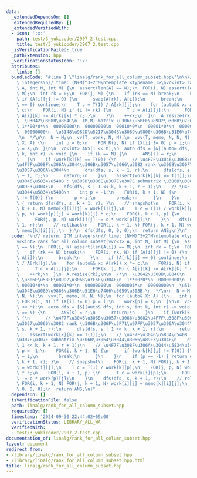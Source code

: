 ```yaml
---
data:
  _extendedDependsOn: []
  _extendedRequiredBy: []
  _extendedVerifiedWith:
  - icon: ':x:'
    path: test/3_yukicoder/2907_2.test.cpp
    title: test/3_yukicoder/2907_2.test.cpp
  _isVerificationFailed: true
  _pathExtension: hpp
  _verificationStatusIcon: ':x:'
  attributes:
    links: []
  bundledCode: "#line 1 \"linalg/rank_for_all_column_subset.hpp\"\n\n// return: 2^M\
    \ integers\n// time: (N+M)^3+2^M\ntemplate <typename T>\nvc<int> rank_for_all_column_subset(vvc<T>\
    \ A, int N, int M) {\n  assert(len(A) == N);\n  FOR(i, N) assert(len(A[i]) ==\
    \ M);\n  int rk = 0;\n  FOR(j, M) {\n    if (rk == N) break;\n    FOR(i, rk, N)\
    \ if (A[i][j] != 0) {\n      swap(A[rk], A[i]);\n      break;\n    }\n    if (A[rk][j]\
    \ == 0) continue;\n    T c = T(1) / A[rk][j];\n    for (auto&& x: A[rk]) x *=\
    \ c;\n    FOR(i, N) if (i != rk) {\n      T c = A[i][j];\n      FOR(k, j, M) {\
    \ A[i][k] -= A[rk][k] * c; }\n    }\n    ++rk;\n  }\n  A.resize(rk);\n\n  /*\n\
    \  \u3042\u308B\u884C\n  (M,M) matrix \u306E\u5BFE\u89D2\u306B\u7F6E\u304F\n \
    \ 1**00*0*\n  00000000\n  00000000\n  00010*0*\n  00001*0*\n  00000000\n  0000001*\n\
    \  00000000\n  \u5148\u982D\u5217\u304B\u3089\u9806\u306B\u51E6\u7406\u3059\u308B\
    .\n  */\n\n  N = M;\n  vv(T, work, N, N);\n  vvv(T, memo, N, N, N);\n  for (auto&\
    \ X: A) {\n    int p = 0;\n    FOR_R(i, N) if (X[i] != 0) p = i;\n    work[p]\
    \ = X;\n  }\n\n  vc<int> ANS(1 << M);\n  auto dfs = [&](auto& dfs, int s, int\
    \ k, int r) -> void {\n    if (k == N) {\n      ANS[s] = r;\n      return;\n \
    \   }\n    if (work[k][k] == T(0)) {\n      // \u4F7F\u3046\u306B\u3057\u3066\u3082\
    \u4F7F\u308F\u306A\u3044\u306B\u3057\u3066\u3082 rank \u306B\u306F\u5F71\u97FF\
    \u3057\u306A\u3044\n      dfs(dfs, s, k + 1, r);\n      dfs(dfs, s | 1 << k, k\
    \ + 1, r);\n      return;\n    }\n    assert(work[k][k] == T(1));\n    // \u4F7F\
    \u3046\u5834\u5408 : \u305D\u306E\u307E\u307E submatrix \u306B\u3064\u3044\u3066\
    \u89E3\u304F\n    dfs(dfs, s | 1 << k, k + 1, r + 1);\n    // \u4F7F\u308F\u306A\
    \u3044\u5834\u5408\n    int p = -1;\n    FOR(i, k + 1, N) {\n      if (work[k][i]\
    \ != T(0)) {\n        p = i;\n        break;\n      }\n    }\n    if (p == -1)\
    \ { return dfs(dfs, s, k + 1, r); }\n    // snapshot\n    FOR(i, k + 1, N) FOR(j,\
    \ k + 1, N) memo[k][i][j] = work[i][j];\n    T c = T(1) / work[k][p];\n    FOR(j,\
    \ p, N) work[p][j] = work[k][j] * c;\n    FOR(i, k + 1, p) {\n      T c = work[i][p];\n\
    \      FOR(j, p, N) work[i][j] -= c * work[p][j];\n    }\n    dfs(dfs, s, k +\
    \ 1, r);\n    // rollback\n    FOR(i, k + 1, N) FOR(j, k + 1, N) work[i][j] =\
    \ memo[k][i][j];\n  };\n  dfs(dfs, 0, 0, 0);\n  return ANS;\n}\n"
  code: "\n// return: 2^M integers\n// time: (N+M)^3+2^M\ntemplate <typename T>\n\
    vc<int> rank_for_all_column_subset(vvc<T> A, int N, int M) {\n  assert(len(A)\
    \ == N);\n  FOR(i, N) assert(len(A[i]) == M);\n  int rk = 0;\n  FOR(j, M) {\n\
    \    if (rk == N) break;\n    FOR(i, rk, N) if (A[i][j] != 0) {\n      swap(A[rk],\
    \ A[i]);\n      break;\n    }\n    if (A[rk][j] == 0) continue;\n    T c = T(1)\
    \ / A[rk][j];\n    for (auto&& x: A[rk]) x *= c;\n    FOR(i, N) if (i != rk) {\n\
    \      T c = A[i][j];\n      FOR(k, j, M) { A[i][k] -= A[rk][k] * c; }\n    }\n\
    \    ++rk;\n  }\n  A.resize(rk);\n\n  /*\n  \u3042\u308B\u884C\n  (M,M) matrix\
    \ \u306E\u5BFE\u89D2\u306B\u7F6E\u304F\n  1**00*0*\n  00000000\n  00000000\n \
    \ 00010*0*\n  00001*0*\n  00000000\n  0000001*\n  00000000\n  \u5148\u982D\u5217\
    \u304B\u3089\u9806\u306B\u51E6\u7406\u3059\u308B.\n  */\n\n  N = M;\n  vv(T, work,\
    \ N, N);\n  vvv(T, memo, N, N, N);\n  for (auto& X: A) {\n    int p = 0;\n   \
    \ FOR_R(i, N) if (X[i] != 0) p = i;\n    work[p] = X;\n  }\n\n  vc<int> ANS(1\
    \ << M);\n  auto dfs = [&](auto& dfs, int s, int k, int r) -> void {\n    if (k\
    \ == N) {\n      ANS[s] = r;\n      return;\n    }\n    if (work[k][k] == T(0))\
    \ {\n      // \u4F7F\u3046\u306B\u3057\u3066\u3082\u4F7F\u308F\u306A\u3044\u306B\
    \u3057\u3066\u3082 rank \u306B\u306F\u5F71\u97FF\u3057\u306A\u3044\n      dfs(dfs,\
    \ s, k + 1, r);\n      dfs(dfs, s | 1 << k, k + 1, r);\n      return;\n    }\n\
    \    assert(work[k][k] == T(1));\n    // \u4F7F\u3046\u5834\u5408 : \u305D\u306E\
    \u307E\u307E submatrix \u306B\u3064\u3044\u3066\u89E3\u304F\n    dfs(dfs, s |\
    \ 1 << k, k + 1, r + 1);\n    // \u4F7F\u308F\u306A\u3044\u5834\u5408\n    int\
    \ p = -1;\n    FOR(i, k + 1, N) {\n      if (work[k][i] != T(0)) {\n        p\
    \ = i;\n        break;\n      }\n    }\n    if (p == -1) { return dfs(dfs, s,\
    \ k + 1, r); }\n    // snapshot\n    FOR(i, k + 1, N) FOR(j, k + 1, N) memo[k][i][j]\
    \ = work[i][j];\n    T c = T(1) / work[k][p];\n    FOR(j, p, N) work[p][j] = work[k][j]\
    \ * c;\n    FOR(i, k + 1, p) {\n      T c = work[i][p];\n      FOR(j, p, N) work[i][j]\
    \ -= c * work[p][j];\n    }\n    dfs(dfs, s, k + 1, r);\n    // rollback\n   \
    \ FOR(i, k + 1, N) FOR(j, k + 1, N) work[i][j] = memo[k][i][j];\n  };\n  dfs(dfs,\
    \ 0, 0, 0);\n  return ANS;\n}"
  dependsOn: []
  isVerificationFile: false
  path: linalg/rank_for_all_column_subset.hpp
  requiredBy: []
  timestamp: '2024-09-30 22:44:02+09:00'
  verificationStatus: LIBRARY_ALL_WA
  verifiedWith:
  - test/3_yukicoder/2907_2.test.cpp
documentation_of: linalg/rank_for_all_column_subset.hpp
layout: document
redirect_from:
- /library/linalg/rank_for_all_column_subset.hpp
- /library/linalg/rank_for_all_column_subset.hpp.html
title: linalg/rank_for_all_column_subset.hpp
---
```

